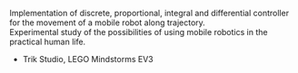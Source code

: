 Implementation of discrete, proportional, integral and differential controller for the movement of a mobile robot along trajectory.\
Experimental study of the possibilities of using mobile robotics in the practical human life.
- Trik Studio, LEGO Mindstorms EV3
